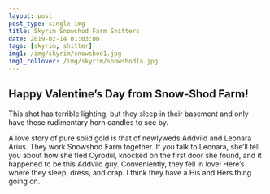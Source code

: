 ```yaml
---
layout: post
post_type: single-img
title: Skyrim Snowshod Farm Shitters
date: 2019-02-14 01:03:00
tags: [skyrim, shitter]
img1: /img/skyrim/snowshod1.jpg
img1_rollover: /img/skyrim/snowshod1a.jpg
---
```

## Happy Valentine’s Day from Snow-Shod Farm!

This shot has terrible lighting, but they sleep in their basement and only have these rudimentary horn candles to see by.

A love story of pure solid gold is that of newlyweds Addvild and Leonara Arius. They work Snowshod Farm together. If you talk to Leonara, she’ll tell you about how she fled Cyrodiil, knocked on the first door she found, and it happened to be this Addvild guy. Conveniently, they fell in love! Here’s where they sleep, dress, and crap. I think they have a His and Hers thing going on. 
